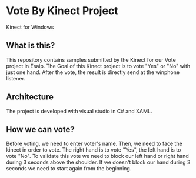 # Vote By Kinect Project

Kinect for Windows 

## What is this?

This repository contains samples submitted by the Kinect for our Vote project in Esaip.
The Goal of this Kinect project is to vote "Yes" or "No" with just one hand. After the vote, the result is directly send at the winphone listener.

## Architecture

The project is developed with visual studio in C# and XAML.

## How we can vote?

Before voting, we need to enter voter's name. Then, we need to face the kinect in order to vote.
The right hand is to vote "Yes", the left hand is to vote "No".
To validate this vote we need to block our left hand or right hand during 3 seconds above the shoulder. If we doesn't block our hand during 3 seconds we need to start again from the beginning.




